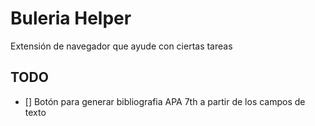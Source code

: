 # Buleria Helper

Extensión de navegador que ayude con ciertas tareas

## TODO

- [] Botón para generar bibliografia APA 7th a partir de los campos de texto
